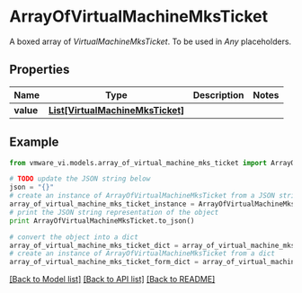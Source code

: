 # ArrayOfVirtualMachineMksTicket

A boxed array of *VirtualMachineMksTicket*. To be used in *Any* placeholders. 

## Properties
Name | Type | Description | Notes
------------ | ------------- | ------------- | -------------
**value** | [**List[VirtualMachineMksTicket]**](VirtualMachineMksTicket.md) |  | 

## Example

```python
from vmware_vi.models.array_of_virtual_machine_mks_ticket import ArrayOfVirtualMachineMksTicket

# TODO update the JSON string below
json = "{}"
# create an instance of ArrayOfVirtualMachineMksTicket from a JSON string
array_of_virtual_machine_mks_ticket_instance = ArrayOfVirtualMachineMksTicket.from_json(json)
# print the JSON string representation of the object
print ArrayOfVirtualMachineMksTicket.to_json()

# convert the object into a dict
array_of_virtual_machine_mks_ticket_dict = array_of_virtual_machine_mks_ticket_instance.to_dict()
# create an instance of ArrayOfVirtualMachineMksTicket from a dict
array_of_virtual_machine_mks_ticket_form_dict = array_of_virtual_machine_mks_ticket.from_dict(array_of_virtual_machine_mks_ticket_dict)
```
[[Back to Model list]](../README.md#documentation-for-models) [[Back to API list]](../README.md#documentation-for-api-endpoints) [[Back to README]](../README.md)


